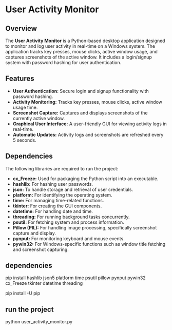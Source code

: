 # User Activity Monitor

## Overview
The **User Activity Monitor** is a Python-based desktop application designed to monitor and log user activity in real-time on a Windows system. The application tracks key presses, mouse clicks, active window usage, and captures screenshots of the active window. It includes a login/signup system with password hashing for user authentication.

## Features
- **User Authentication:** Secure login and signup functionality with password hashing.
- **Activity Monitoring:** Tracks key presses, mouse clicks, active window usage time.
- **Screenshot Capture:** Captures and displays screenshots of the currently active window.
- **Graphical User Interface:** A user-friendly GUI for viewing activity logs in real-time.
- **Automatic Updates:** Activity logs and screenshots are refreshed every 5 seconds.

## Dependencies
The following libraries are required to run the project:

- **cx_Freeze:** Used for packaging the Python script into an executable.
- **hashlib:** For hashing user passwords.
- **json:** To handle storage and retrieval of user credentials.
- **platform:** For identifying the operating system.
- **time:** For managing time-related functions.
- **tkinter:** For creating the GUI components.
- **datetime:** For handling date and time.
- **threading:** For running background tasks concurrently.
- **psutil:** For fetching system and process information.
- **Pillow (PIL):** For handling image processing, specifically screenshot capture and display.
- **pynput:** For monitoring keyboard and mouse events.
- **pywin32:** For Windows-specific functions such as window title fetching and screenshot capturing.

## dependencies
pip install hashlib json5 platform time psutil pillow pynput pywin32 cx_Freeze tkinter datetime threading

pip install -U pip

## run the project
python user_activity_monitor.py